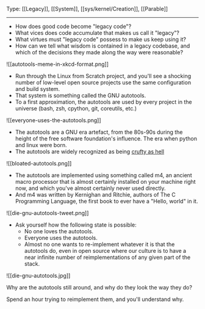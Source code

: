 Type: [[Legacy]], [[System]], [[sys/kernel/Creation]], [[Parable]]

---

- How does good code become "legacy code"?
- What vices does code accumulate that makes us call it "legacy"?
- What virtues must "legacy code" possess to make us keep using it?
- How can we tell what wisdom is contained in a legacy codebase, and which of the decisions they made along the way were reasonable?

![[autotools-meme-in-xkcd-format.png]]

- Run through the Linux from Scratch project, and you'll see a shocking number of low-level open source projects use the same configuration and build system.
- That system is something called the GNU autotools.
- To a first approximation, the autotools are used by every project in the universe (bash, zsh, cpython, git, coreutils, etc.)

![[everyone-uses-the-autotools.png]]

- The autotools are a GNU era artefact, from the 80s-90s during the height of the free software foundation's influence. The era when python and linux were born.
- The autotools are widely recognized as being [crufty as hell](https://en.wikipedia.org/wiki/File:Autoconf-automake-process.svg "https://en.wikipedia.org/wiki/file:autoconf-automake-process.svg") 

![[bloated-autotools.png]]

- The autotools are implemented using something called m4, an ancient macro processor that is almost certainly installed on your machine right now, and which you've almost certainly never used directly.
- And m4 was written by Kernighan and Ritchie, authors of The C Programming Language, the first book to ever have a "Hello, world" in it.

![[die-gnu-autotools-tweet.png]]

- Ask yourself how the following state is possible:
	- No one loves the autotools.
	- Everyone uses the autotools.
	- Almost no one wants to re-implement whatever it is that the autotools do, even in open source where our culture is to have a near infinite number of reimplementations of any given part of the stack.

![[die-gnu-autotools.jpg]]

Why are the autotools still around, and why do they look the way they do?

Spend an hour trying to reimplement them, and you'll understand why.